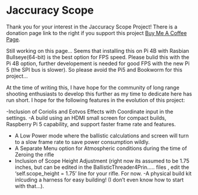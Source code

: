# Jaccuracy Scope

Thank you for your interest in the Jaccuracy Scope Project!  There is a donation page link to the right if you support this project [Buy Me A Coffee Page](https://buymeacoffee.com/jaccuracyscope). 

Still working on this page...
Seems that installing this on Pi 4B with Rasbian Bullseye(64-bit) is the best option for FPS speed. Please bulid this with the Pi 4B option, further developement is needed for good FPS with the new Pi 5 (the SPI bus is slower). 
So please avoid the Pi5 and Bookworm for this project... 


At the time of writing this, I have hope for the community of long range shooting enthusiasts to develop this further as my time to dedicate here has run short. I hope for the following features in the evolution of this project: 

-Inclusion of Coriolis and Eotvos Effects with Coordinate input in the settings.
-A build using an HDMI small screen for compact builds, Raspberry Pi 5 capability, and support faster frame rate and features.
- A Low Power mode where the ballistic calculations and screen will turn to a slow frame rate to save power consumption wildly. 
- A Separate Menu option for Atmospheric conditions during the time of Zeroing the rifle 
- Inclusion of Scope Height Adjustment  (right now its assumed to be 1.75 inches, but can be edited in the BallisticThreader4Prin….. files , edit the ‘self.scope_height = 1.75’  line for your rifle.  For now. 
-A physical build kit inlcuding a harness for easy building!  (I don’t even know how to start with that…).
